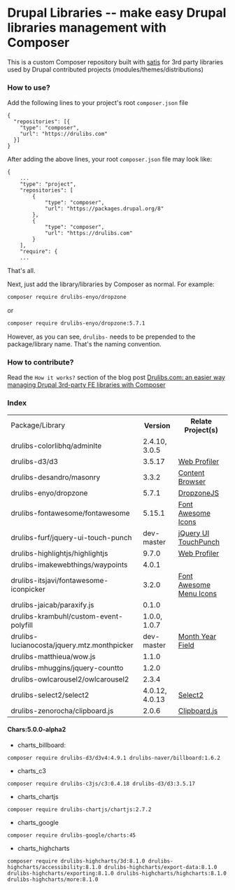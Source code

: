 # Drupal Libraries -- make easy Drupal libraries management with Composer

This is a custom Composer repository built with [satis](https://github.com/composer/satis) for 3rd party libraries used by Drupal contributed projects
(modules/themes/distributions)

### How to use?

Add the following lines to your project's root `composer.json` file
```
{
  "repositories": [{
    "type": "composer",
    "url": "https://drulibs.com"
  }]
}
```

After adding the above lines, your root `composer.json` file may look like:

```
{
    ...
    "type": "project",
    "repositories": [
        {
            "type": "composer",
            "url": "https://packages.drupal.org/8"
        },
        {
            "type": "composer",
            "url": "https://drulibs.com"
        }
    ],
    "require": {
    ...
```

That's all.

Next, just add the library/libraries by Composer as normal. For
example:

```bash
composer require drulibs-enyo/dropzone
```

or

```bash
composer require drulibs-enyo/dropzone:5.7.1
```

However, as you can see, `drulibs-` needs to be prepended to the package/library
name. That's the naming convention.

### How to contribute?

Read the `How it works?` section of the blog post [Drulibs.com: an easier way managing Drupal 3rd-party FE libraries with Composer](https://jungleran.com/drulibs)

### Index

<table>
    <tr><td>Package/Library</td><th>Version</th><th>Relate Project(s)</th></tr>
    <tr><td>drulibs-colorlibhq/adminlte</td><td>2.4.10, 3.0.5</td><td></td></tr>
    <tr><td>drulibs-d3/d3</td><td>3.5.17</td><td><a href="https://drupal.org/project/devel">Web Profiler</a></td></tr>
    <tr><td>drulibs-desandro/masonry</td><td>3.3.2</td><td><a href="https://drupal.org/project/content_browser">Content Browser</a></td></tr>
    <tr><td>drulibs-enyo/dropzone</td><td>5.7.1</td><td><a href="https://drupal.org/project/dropzonejs">DropzoneJS</a></td></tr>
    <tr><td>drulibs-fontawesome/fontawesome</td><td>5.15.1</td><td><a href="https://drupal.org/project/fontawesome">Font Awesome Icons</a></td></tr>
    <tr><td>drulibs-furf/jquery-ui-touch-punch</td><td>dev-master</td><td><a href="https://drupal.org/project/jquery_ui_touch_punch">jQuery UI TouchPunch</a></td></tr>
    <tr><td>drulibs-highlightjs/highlightjs</td><td>9.7.0</td><td><a href="https://drupal.org/project/devel">Web Profiler</a></td></tr>
    <tr><td>drulibs-imakewebthings/waypoints</td><td>4.0.1</td><td></td></tr>
    <tr><td>drulibs-itsjavi/fontawesome-iconpicker</td><td>3.2.0</td><td><a href="https://drupal.org/project/fontawesome_menu_icons">Font Awesome Menu Icons</a></td></tr>
    <tr><td>drulibs-jaicab/paraxify.js</td><td>0.1.0</td><td></td></tr>
    <tr><td>drulibs-krambuhl/custom-event-polyfill</td><td>1.0.0, 1.0.7</td><td></td></tr>
    <tr><td>drulibs-lucianocosta/jquery.mtz.monthpicker</td><td>dev-master</td><td><a href="https://drupal.org/project/month_year">Month Year Field</a></td></tr>
    <tr><td>drulibs-matthieua/wow.js</td><td>1.1.0</td><td></td></tr>
    <tr><td>drulibs-mhuggins/jquery-countto</td><td>1.2.0</td><td></td></tr>
    <tr><td>drulibs-owlcarousel2/owlcarousel2</td><td>2.3.4</td><td></td></tr>
    <tr><td>drulibs-select2/select2</td><td>4.0.12, 4.0.13</td><td><a href="https://drupal.org/project/select2">Select2</a></td></tr>
    <tr><td>drulibs-zenorocha/clipboard.js</td><td>2.0.6</td><td><a href="https://drupal.org/project/clipboardjs">Clipboard.js</a></td></tr>
</table>


#### Chars:5.0.0-alpha2

- charts_billboard:

`composer require drulibs-d3/d3v4:4.9.1 drulibs-naver/billboard:1.6.2`

- charts_c3

`composer require drulibs-c3js/c3:0.4.18 drulibs-d3/d3:3.5.17`

- charts_chartjs

`composer require drulibs-chartjs/chartjs:2.7.2`

- charts_google

`composer require drulibs-google/charts:45`


- charts_highcharts

`composer require drulibs-highcharts/3d:8.1.0 drulibs-highcharts/accessibility:8.1.0 drulibs-highcharts/export-data:8.1.0 drulibs-highcharts/exporting:8.1.0 drulibs-highcharts/highcharts:8.1.0 drulibs-highcharts/more:8.1.0`
